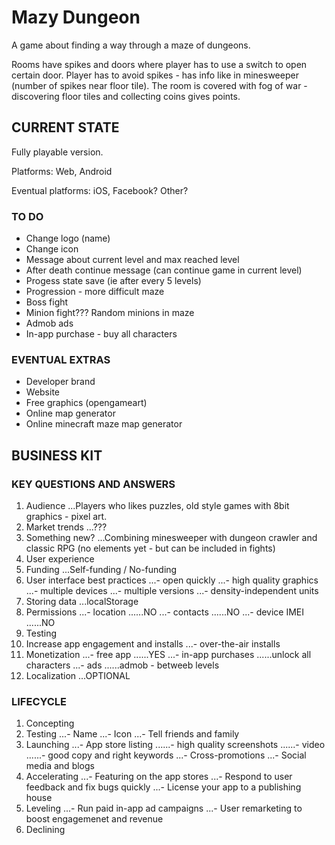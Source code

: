 Mazy Dungeon
==========

A game about finding a way through a maze of dungeons.

Rooms have spikes and doors where player has to use a switch to open certain door. Player has to avoid spikes - has info like in minesweeper (number of spikes near floor tile). The room is covered with fog of war - discovering floor tiles and collecting coins gives points.

CURRENT STATE
-------------
Fully playable version.

Platforms: Web, Android

Eventual platforms:  iOS, Facebook? Other?

### TO DO
- Change logo (name)
- Change icon
- Message about current level and max reached level
- After death continue message (can continue game in current level)
- Progess state save (ie after every 5 levels)
- Progression - more difficult maze
- Boss fight
- Minion fight??? Random minions in maze
- Admob ads
- In-app purchase - buy all characters
        
### EVENTUAL EXTRAS
- Developer brand
- Website
- Free graphics (opengameart)
- Online map generator
- Online minecraft maze map generator

BUSINESS KIT
------------
### KEY QUESTIONS AND ANSWERS

1. Audience
...Players who likes puzzles, old style games with 8bit graphics - pixel art.
2. Market trends
...???
3. Something new?
...Combining minesweeper with dungeon crawler and classic RPG (no elements yet - but can be included in fights)
4. User experience
5. Funding
...Self-funding / No-funding
6. User interface best practices
...- open quickly
...- high quality graphics
...- multiple devices
...- multiple versions
...- density-independent units
7. Storing data
...localStorage
8. Permissions
...- location
......NO
...- contacts
......NO
...- device IMEI
......NO
9. Testing
10. Increase app engagement and installs
...- over-the-air installs
11. Monetization
...- free app
......YES
...- in-app purchases
......unlock all characters
...- ads
......admob - betweeb levels
12. Localization
...OPTIONAL

### LIFECYCLE
1. Concepting
2. Testing
...- Name
...- Icon
...- Tell friends and family
3. Launching
...- App store listing
......- high quality screenshots
......- video
......- good copy and right keywords
...- Cross-promotions
...- Social media and blogs
4. Accelerating
...- Featuring on the app stores
...- Respond to user feedback and fix bugs quickly
...- License your app to a publishing house
5. Leveling
...- Run paid in-app ad campaigns
...- User remarketing to boost engagemenet and revenue
6. Declining
